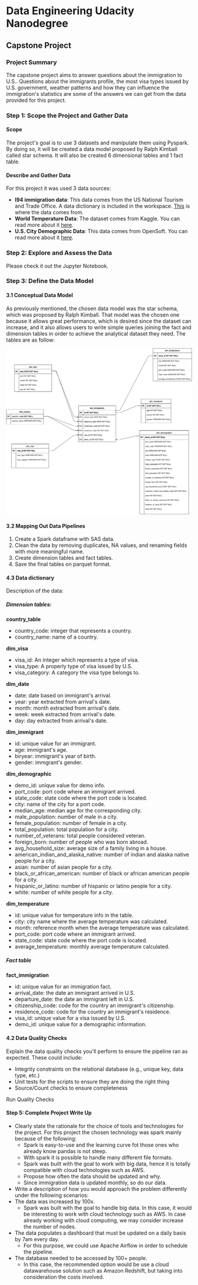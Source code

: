 # Data Engineering Udacity Nanodegree
## Capstone Project

### Project Summary

The capstone project aims to answer questions about the immigration to U.S.. Questions about the immigrants profile, the most visa types issued by U.S. government, weather patterns and how they can influence the immigration's statistics are some of the answers we can get from the data provided for this project.

### Step 1: Scope the Project and Gather Data

#### Scope 
The project's goal is to use 3 datasets and manipulate them using Pyspark. By doing so, it will be created a data model proposed by Ralph Kimball called star schema. It will also be created 6 dimensional tables and 1 fact table.

#### Describe and Gather Data

For this project it was used 3 data sources:
- **I94 immigration data**: This data comes from the US National Tourism and Trade Office. A data dictionary is included in the workspace. [This](https://www.trade.gov/national-travel-and-tourism-office) is where the data comes from.
- **World Temperature Data**: The dataset comes from Kaggle. You can read more about it [here](https://www.kaggle.com/berkeleyearth/climate-change-earth-surface-temperature-data).
- **U.S. City Demographic Data**: This data comes from OpenSoft. You can read more about it [here](https://datahub.io/core/airport-codes#data).

### Step 2: Explore and Assess the Data
Please check it out the Jupyter Notebook.

### Step 3: Define the Data Model
#### 3.1 Conceptual Data Model
As previously mentioned, the chosen data model was the star schema, which was proposed by Ralph Kimball. That model was the chosen one because it allows great performance, which is desired since the dataset can increase, and it also allows users to write simple queries joining the fact and dimension tables in order to achieve the analytical dataset they need. The tables are as follow:

![Data Model1](assets/data_model2.drawio.svg)


#### 3.2 Mapping Out Data Pipelines
1. Create a Spark dataframe with SAS data.
2. Clean the data by removing duplicates, NA values, and renaming fields with more meaningful name.
3. Create dimension tables and fact tables.
4. Save the final tables on parquet format.

#### 4.3 Data dictionary 
Description of the data:

##### Dimension tables:
**country_table**
- country_code: integer that represents a country.
- country_name: name of a country.

**dim_visa**
- visa_id: An integer which represents a type of visa.
- visa_type: A properly type of visa issued by U.S.
- visa_category: A category the visa type belongs to.

**dim_date**
- date: date based on immigrant's arrival.
- year: year extracted from arrival's date.
- month: month extracted from arrival's date.
- week: week extracted from arrival's date.
- day: day extracted from arrival's date.

**dim_immigrant**
- id: unique value for an immigrant.
- age: immigrant's age.
- biryear: immigrant's year of birth.
- gender: immgrant's gender.

**dim_demographic**
- demo_id: unique value for demo info.
- port_code: port code where an immigrant arrived.
- state_code: state code where the port code is located.
- city: name of the city for a port code.
- median_age: median age for the corresponding city.
- male_population: number of male in a city.
- female_population: number of female in a city.
- total_population: total population for a city.
- number_of_veterans: total people considered veteran.
- foreign_born: number of people who was born abroad.
- avg_household_size: average size of a family living in a house.
- american_indian_and_alaska_native: number of indian and alaska native people for a city.
- asian: number of asian people for a city.
- black_or_african_american: number of black or african american people for a city.
- hispanic_or_latino: number of hispanic or latino people for a city.
- white: number of white people for a city.

**dim_temperature**
- id: unique value for temperature info in the table.
- city: city name where the average temperature was calculated.
- month: reference month when the average temperature was calculated.
- port_code: port code where an immigrant arrived.
- state_code: state code where the port code is located.
- average_temperature: monthly average temperature calculated.

##### Fact table
**fact_immigration**
- id: unique value for an immigration fact.
- arrival_date: the date an immigrant arrived in U.S.
- departure_date: the date an immigrant left in U.S.
- citizenship_code: code for the country an immigrant's citizenship.
- residence_code: code for the country an immigrant's residence.
- visa_id: unique value for a visa issued by U.S.
- demo_id: unique value for a demographic information.


#### 4.2 Data Quality Checks
Explain the data quality checks you'll perform to ensure the pipeline ran as expected. These could include:
 * Integrity constraints on the relational database (e.g., unique key, data type, etc.)
 * Unit tests for the scripts to ensure they are doing the right thing
 * Source/Count checks to ensure completeness
 
Run Quality Checks


#### Step 5: Complete Project Write Up
* Clearly state the rationale for the choice of tools and technologies for the project.
For this project the chosen technology was spark mainly because of the following:
    - Spark is easy-to-use and the learning curve fot those ones who already know pandas is not steep.
    - With spark it is possible to handle many different file formats.
    - Spark was built with the goal to work with big data, hence it is totally compatible with cloud technologies such as AWS.
    * Propose how often the data should be updated and why.
    - Since immigration data is updated monthly, so do our data.
* Write a description of how you would approach the problem differently under the following scenarios:
 * The data was increased by 100x.
     - Spark was built with the goal to handle big data. In this case, it would be interesting to work with cloud technology such as AWS. In case already working with cloud computing, we may consider increase the number of nodes. 
 * The data populates a dashboard that must be updated on a daily basis by 7am every day.
     - For this purpose, we could use Apache Airflow in order to schedule the pipeline.
 * The database needed to be accessed by 100+ people.
     - In this case, the recommended option would be use a cloud datawarehouse solution such as Amazon Redshift, but taking into consideration the costs involved.